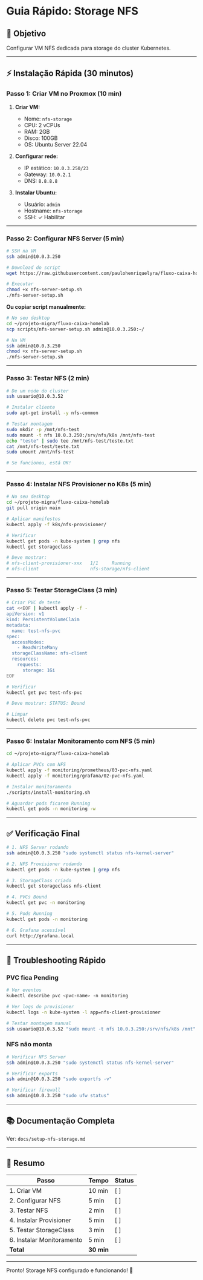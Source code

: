 # Guia Rápido: Storage NFS

## 🎯 Objetivo

Configurar VM NFS dedicada para storage do cluster Kubernetes.

---

## ⚡ Instalação Rápida (30 minutos)

### Passo 1: Criar VM no Proxmox (10 min)

1. **Criar VM:**
   - Nome: `nfs-storage`
   - CPU: 2 vCPUs
   - RAM: 2GB
   - Disco: 100GB
   - OS: Ubuntu Server 22.04

2. **Configurar rede:**
   - IP estático: `10.0.3.250/23`
   - Gateway: `10.0.2.1`
   - DNS: `8.8.8.8`

3. **Instalar Ubuntu:**
   - Usuário: `admin`
   - Hostname: `nfs-storage`
   - SSH: ✓ Habilitar

---

### Passo 2: Configurar NFS Server (5 min)

```bash
# SSH na VM
ssh admin@10.0.3.250

# Download do script
wget https://raw.githubusercontent.com/paulohenriquelyra/fluxo-caixa-homelab/main/scripts/nfs-server-setup.sh

# Executar
chmod +x nfs-server-setup.sh
./nfs-server-setup.sh
```

**Ou copiar script manualmente:**

```bash
# No seu desktop
cd ~/projeto-migra/fluxo-caixa-homelab
scp scripts/nfs-server-setup.sh admin@10.0.3.250:~/

# Na VM
ssh admin@10.0.3.250
chmod +x nfs-server-setup.sh
./nfs-server-setup.sh
```

---

### Passo 3: Testar NFS (2 min)

```bash
# De um node do cluster
ssh usuario@10.0.3.52

# Instalar cliente
sudo apt-get install -y nfs-common

# Testar montagem
sudo mkdir -p /mnt/nfs-test
sudo mount -t nfs 10.0.3.250:/srv/nfs/k8s /mnt/nfs-test
echo "teste" | sudo tee /mnt/nfs-test/teste.txt
cat /mnt/nfs-test/teste.txt
sudo umount /mnt/nfs-test

# Se funcionou, está OK!
```

---

### Passo 4: Instalar NFS Provisioner no K8s (5 min)

```bash
# No seu desktop
cd ~/projeto-migra/fluxo-caixa-homelab
git pull origin main

# Aplicar manifestos
kubectl apply -f k8s/nfs-provisioner/

# Verificar
kubectl get pods -n kube-system | grep nfs
kubectl get storageclass

# Deve mostrar:
# nfs-client-provisioner-xxx   1/1     Running
# nfs-client                   nfs-storage/nfs-client
```

---

### Passo 5: Testar StorageClass (3 min)

```bash
# Criar PVC de teste
cat <<EOF | kubectl apply -f -
apiVersion: v1
kind: PersistentVolumeClaim
metadata:
  name: test-nfs-pvc
spec:
  accessModes:
    - ReadWriteMany
  storageClassName: nfs-client
  resources:
    requests:
      storage: 1Gi
EOF

# Verificar
kubectl get pvc test-nfs-pvc

# Deve mostrar: STATUS: Bound

# Limpar
kubectl delete pvc test-nfs-pvc
```

---

### Passo 6: Instalar Monitoramento com NFS (5 min)

```bash
cd ~/projeto-migra/fluxo-caixa-homelab

# Aplicar PVCs com NFS
kubectl apply -f monitoring/prometheus/03-pvc-nfs.yaml
kubectl apply -f monitoring/grafana/02-pvc-nfs.yaml

# Instalar monitoramento
./scripts/install-monitoring.sh

# Aguardar pods ficarem Running
kubectl get pods -n monitoring -w
```

---

## ✅ Verificação Final

```bash
# 1. NFS Server rodando
ssh admin@10.0.3.250 "sudo systemctl status nfs-kernel-server"

# 2. NFS Provisioner rodando
kubectl get pods -n kube-system | grep nfs

# 3. StorageClass criado
kubectl get storageclass nfs-client

# 4. PVCs Bound
kubectl get pvc -n monitoring

# 5. Pods Running
kubectl get pods -n monitoring

# 6. Grafana acessível
curl http://grafana.local
```

---

## 🔧 Troubleshooting Rápido

### PVC fica Pending

```bash
# Ver eventos
kubectl describe pvc <pvc-name> -n monitoring

# Ver logs do provisioner
kubectl logs -n kube-system -l app=nfs-client-provisioner

# Testar montagem manual
ssh usuario@10.0.3.52 "sudo mount -t nfs 10.0.3.250:/srv/nfs/k8s /mnt"
```

### NFS não monta

```bash
# Verificar NFS Server
ssh admin@10.0.3.250 "sudo systemctl status nfs-kernel-server"

# Verificar exports
ssh admin@10.0.3.250 "sudo exportfs -v"

# Verificar firewall
ssh admin@10.0.3.250 "sudo ufw status"
```

---

## 📚 Documentação Completa

Ver: `docs/setup-nfs-storage.md`

---

## 🎯 Resumo

| Passo | Tempo | Status |
|-------|-------|--------|
| 1. Criar VM | 10 min | [ ] |
| 2. Configurar NFS | 5 min | [ ] |
| 3. Testar NFS | 2 min | [ ] |
| 4. Instalar Provisioner | 5 min | [ ] |
| 5. Testar StorageClass | 3 min | [ ] |
| 6. Instalar Monitoramento | 5 min | [ ] |
| **Total** | **30 min** | |

---

Pronto! Storage NFS configurado e funcionando! 🎉

